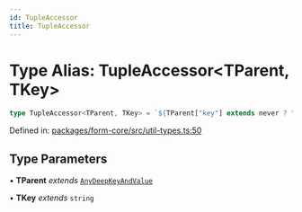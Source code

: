 ```yaml
---
id: TupleAccessor
title: TupleAccessor
---
```


<!-- DO NOT EDIT: this page is autogenerated from the type comments -->

# Type Alias: TupleAccessor\<TParent, TKey\>

```ts
type TupleAccessor<TParent, TKey> = `${TParent["key"] extends never ? "" : TParent["key"]}[${TKey}]`;
```

Defined in: [packages/form-core/src/util-types.ts:50](https://github.com/TanStack/form/blob/main/packages/form-core/src/util-types.ts#L50)

## Type Parameters

• **TParent** *extends* [`AnyDeepKeyAndValue`](../interfaces/anydeepkeyandvalue.md)

• **TKey** *extends* `string`
